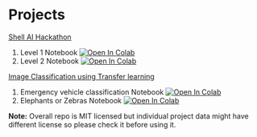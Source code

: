 # Projects
[Shell AI Hackathon](https://github.com/dd-open-source/ml-projects/blob/main/shell-ai-hackathon-weather-data)

1. Level 1 Notebook <a href="https://colab.research.google.com/github/dd-open-source/ml-projects/blob/main/shell-ai-hackathon-weather-data/Level1/ShellAI_Hackathon_Level_1_2021.ipynb" target="_parent"><img src="https://colab.research.google.com/assets/colab-badge.svg" alt="Open In Colab"/></a>
1. Level 2 Notebook <a href="https://colab.research.google.com/github/dd-open-source/ml-projects/blob/main/shell-ai-hackathon-weather-data/Level2/L2_ShellAI_Hackathon_2021-Final.ipynb" target="_parent"><img src="https://colab.research.google.com/assets/colab-badge.svg" alt="Open In Colab"/></a>

[Image Classification using Transfer learning](https://github.com/dd-open-source/ml-projects/tree/main/transfer_learning)
1. Emergency vehicle classification Notebook <a href="https://colab.research.google.com/github/dd-open-source/ml-projects/blob/main/transfer_learning/Emergency_Or_Not/Emergency_vehicle_Image_Classification_using_transfer_learning.ipynb" target="_parent"><img src="https://colab.research.google.com/assets/colab-badge.svg" alt="Open In Colab"/></a>
1. Elephants or Zebras Notebook <a href="https://colab.research.google.com/github/dd-open-source/ml-projects/blob/main/transfer_learning/Elephants_or_Zebras/Elephants_Zebras_Image_Classification_using_transfer_learning.ipynb" target="_parent"><img src="https://colab.research.google.com/assets/colab-badge.svg" alt="Open In Colab"/></a>

**Note:** Overall repo is MIT licensed but individual project data might have different license so please check it before using it.
